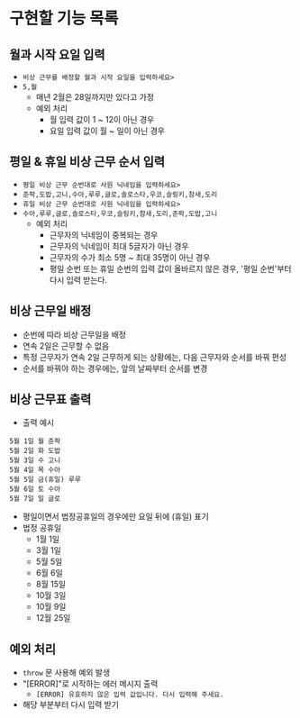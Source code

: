 # 구현할 기능 목록

## 월과 시작 요일 입력

- `비상 근무를 배정할 월과 시작 요일을 입력하세요>`
- `5,월`
  - 매년 2월은 28일까지만 있다고 가정
  - 예외 처리
    - 월 입력 값이 1 ~ 12이 아닌 경우
    - 요일 입력 값이 월 ~ 일이 아닌 경우

## 평일 & 휴일 비상 근무 순서 입력

- `평일 비상 근무 순번대로 사원 닉네임을 입력하세요>`
- `준팍,도밥,고니,수아,루루,글로,솔로스타,우코,슬링키,참새,도리`
- `휴일 비상 근무 순번대로 사원 닉네임을 입력하세요>`
- `수아,루루,글로,솔로스타,우코,슬링키,참새,도리,준팍,도밥,고니`
  - 예외 처리
    - 근무자의 닉네임이 중복되는 경우
    - 근무자의 닉네임이 최대 5글자가 아닌 경우
    - 근무자의 수가 최소 5명 ~ 최대 35명이 아닌 경우
    - 평일 순번 또는 휴일 순번의 입력 값이 올바르지 않은 경우, '평일 순번'부터 다시 입력 받는다.

## 비상 근무일 배정

- 순번에 따라 비상 근무일을 배정
- 연속 2일은 근무할 수 없음
- 특정 근무자가 연속 2일 근무하게 되는 상황에는, 다음 근무자와 순서를 바꿔 편성
- 순서를 바꿔야 하는 경우에는, 앞의 날짜부터 순서를 변경

## 비상 근무표 출력

- 출력 예시

```
5월 1일 월 준팍
5월 2일 화 도밥
5월 3일 수 고니
5월 4일 목 수아
5월 5일 금(휴일) 루루
5월 6일 토 수아
5월 7일 일 글로
```

- 평일이면서 법정공휴일의 경우에만 요일 뒤에 (휴일) 표기
- 법정 공휴일
  - 1월 1일
  - 3월 1일
  - 5월 5일
  - 6월 6일
  - 8월 15일
  - 10월 3일
  - 10월 9일
  - 12월 25일

## 예외 처리

- `throw` 문 사용해 예외 발생
- "[ERROR]"로 시작하는 에러 메시지 출력
  - `[ERROR] 유효하지 않은 입력 값입니다. 다시 입력해 주세요.`
- 해당 부분부터 다시 입력 받기
